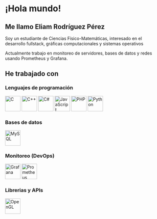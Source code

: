 # ¡Hola mundo!
## Me llamo Eliam Rodríguez Pérez
<p>
Soy un estudiante de Ciencias Físico-Matemáticas, interesado en el desarrollo fullstack, gráficas computacionales y sistemas operativos
</p>
<p>
Actualmente trabajo en monitoreo de servidores, bases de datos y redes usando Prometheus y Grafana.
</p>

## He trabajado con
### Lenguajes de programación
<p>
    <img
        src="https://cdn.jsdelivr.net/gh/devicons/devicon/icons/c/c-original.svg"
        width="50"
        height="50"
        alt="C"
    />
    <img
        src="https://cdn.jsdelivr.net/gh/devicons/devicon/icons/cplusplus/cplusplus-original.svg"
        width="50"
        height="50"
        alt="C++"
    />
    <img
        src="https://cdn.jsdelivr.net/gh/devicons/devicon/icons/csharp/csharp-original.svg"
        width="50"
        height="50"
        alt="C#"
    />
    <img
        src="https://cdn.jsdelivr.net/gh/devicons/devicon/icons/javascript/javascript-original.svg"
        width="50"
        height="50"
        alt="JavaScript"
    />
    <img
        src="https://cdn.jsdelivr.net/gh/devicons/devicon/icons/php/php-original.svg"
        width="50"
        height="50"
        alt="PHP"
    />
    <img
        src="https://cdn.jsdelivr.net/gh/devicons/devicon/icons/python/python-original.svg"
        width="50"
        height="50"
        alt="Python"
    />      
</p>

### Bases de datos
<p>
    <img
        src="https://cdn.jsdelivr.net/gh/devicons/devicon/icons/mysql/mysql-original.svg"
        width="50"
        height="50"
        alt="MySQL"
    />      
</p>

### Monitoreo (DevOps)
<p>
    <img
        src="https://cdn.jsdelivr.net/gh/devicons/devicon/icons/grafana/grafana-original.svg"
        width="50"
        height="50"
        alt="Grafana"
    />
    <img
        src="https://cdn.jsdelivr.net/gh/devicons/devicon/icons/prometheus/prometheus-original.svg"
        width="50"
        height="50"
        alt="Prometheus"
    />    
</p>   
              
### Librerias y APIs
<p>
    <img
        src="https://cdn.jsdelivr.net/gh/devicons/devicon/icons/opengl/opengl-original.svg"
        width="50"
        height="50"
        alt="OpenGL"
    />  
</p>
